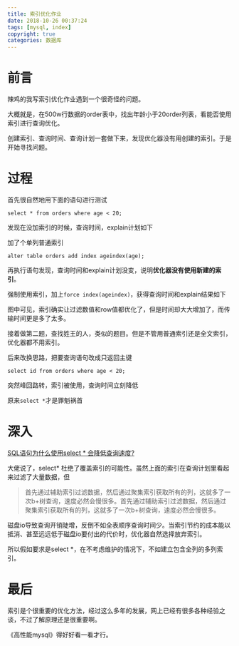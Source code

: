 ```yaml
---
title: 索引优化作业
date: 2018-10-26 00:37:24
tags: [mysql, index]
copyright: true
categories: 数据库
---
```


# 前言

辣鸡的我写索引优化作业遇到一个很奇怪的问题。

大概就是，在500w行数据的order表中，找出年龄小于20order列表，看能否使用索引进行查询优化。

创建索引、查询时间、查询计划一套做下来，发现优化器没有用创建的索引。于是开始寻找问题。

# 过程

首先很自然地用下面的语句进行测试

```mysql
select * from orders where age < 20; 
```

发现在没加索引的时候，查询时间，explain计划如下



加了个单列普通索引

```mysql
alter table orders add index ageindex(age);
```

再执行语句发现，查询时间和explain计划没变，说明**优化器没有使用新建的索引**。

强制使用索引，加上`force index(ageindex)`，获得查询时间和explain结果如下



图中可见，索引确实让过滤数值和row值都优化了，但是时间却大大增加了，而传输时间更是多了太多。

接着做第二题，查找姓王的人，类似的题目。但是不管用普通索引还是全文索引，优化器都不用索引。

后来改换思路，把要查询语句改成只返回主键

```mysql
select id from orders where age < 20;
```

突然峰回路转，索引被使用，查询时间立刻降低



原来`select *`才是罪魁祸首



# 深入

[SQL语句为什么使用select * 会降低查询速度?](https://www.zhihu.com/topic/19617529)

大佬说了，select* 杜绝了覆盖索引的可能性。虽然上面的索引在查询计划里看起来过滤了大量数据，但

>首先通过辅助索引过滤数据，然后通过聚集索引获取所有的列，这就多了一次b+树查询，速度必然会慢很多。首先通过辅助索引过滤数据，然后通过聚集索引获取所有的列，这就多了一次b+树查询，速度必然会慢很多。

磁盘io导致查询开销陡增，反倒不如全表顺序查询时间少。当索引节约的成本能以抵消、甚至远远低于磁盘io要付出的代价时，优化器自然选择放弃索引。

所以假如要求是select *，在不考虑维护的情况下，不如建立包含全列的多列索引。



# 最后

索引是个很重要的优化方法，经过这么多年的发展，网上已经有很多各种经验之谈，不过了解原理还是很重要啊。

《高性能mysql》得好好看一看才行。

